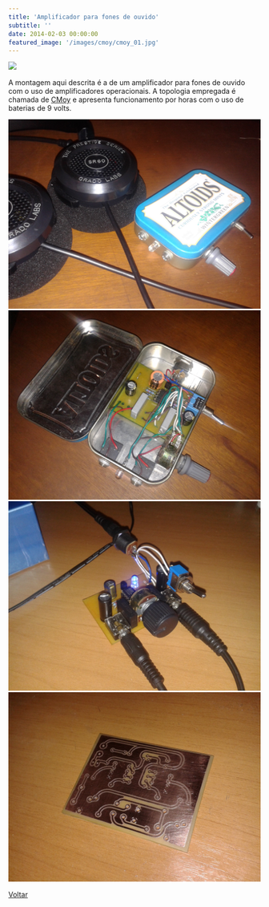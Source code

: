 ```yaml
---
title: 'Amplificador para fones de ouvido'
subtitle: ''
date: 2014-02-03 00:00:00
featured_image: '/images/cmoy/cmoy_01.jpg'
---
```


![](/images/cmoy/cmoy_01.jpg)

A montagem aqui descrita é a de um amplificador para fones de ouvido com o uso de amplificadores operacionais. A topologia empregada é chamada de [CMoy](https://en.wikipedia.org/wiki/CMoy) e apresenta funcionamento por horas com o uso de baterias de 9 volts.

<div class="gallery" data-columns="2">
	<img src="/images/cmoy/cmoy_02.jpg">
	<img src="/images/cmoy/cmoy_03.jpg">
	<img src="/images/cmoy/cmoy_04.jpg">
	<img src="/images/cmoy/cmoy_05.jpg">
</div>

<a href='/' class="button button--large">Voltar</a>